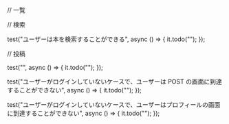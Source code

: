 // 一覧

// 検索

test("ユーザーは本を検索することができる", async () => {
it.todo("");
});

// 投稿

test("", async () => {
it.todo("");
});

test("ユーザーがログインしていないケースで、ユーザーは POST の画面に到達することができない", async () => {
it.todo("");
});

test("ユーザーがログインしていないケースで、ユーザーはプロフィールの画面に到達することができない", async () => {
it.todo("");
});
